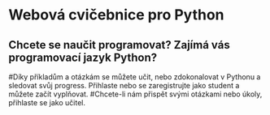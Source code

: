 # Webová cvičebnice pro Python
## Chcete se naučit programovat? Zajímá vás programovací jazyk Python?
#Díky příkladům a otázkám se můžete učit, nebo zdokonalovat v Pythonu a sledovat svůj progress. Přihlaste nebo se zaregistrujte jako student a můžete začít vyplňovat. #Chcete-li nám přispět svými otázkami nebo úkoly, přihlaste se jako učitel.
